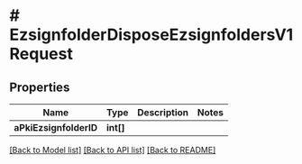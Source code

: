 # # EzsignfolderDisposeEzsignfoldersV1Request

## Properties

Name | Type | Description | Notes
------------ | ------------- | ------------- | -------------
**aPkiEzsignfolderID** | **int[]** |  |

[[Back to Model list]](../../README.md#models) [[Back to API list]](../../README.md#endpoints) [[Back to README]](../../README.md)
